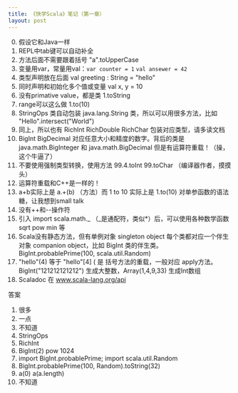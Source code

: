 ```yaml
---
title: 《快学Scala》笔记（第一章）
layout: post
---
```


0. 假设它和Java一样
1. REPL中tab键可以自动补全
2. 方法后面不需要跟着括号 "a".toUpperCase
3. 变量用var，常量用val：`var counter = 1` `val ansewer = 42`
3. 类型声明放在后面 val greeting : String = "hello"
5. 同时声明和初始化多个值或变量 val x, y = 10
6. 没有primative value，都是类 1.toString
7. range可以这么做 1.to(10)
8. StringOps 类自动包装 java.lang.String 类，所以可以用很多方法，比如 "Hello".intersect("World")
9. 同上，所以也有 RichInt RichDouble RichChar 包装对应类型，请多读文档
10. BigInt BigDecimal 对应任意大小和精度的数字。背后的类是 java.math.BigInteger 和 java.math.BigDecimal 但是有运算符重载！（操，这个牛逼了）
11. 不要使用强制类型转换，使用方法 99.4.toInt 99.toChar （编译器作者，摸摸头）
12. 运算符重载和C++是一样的！
13. a+b实际上是 a.+(b) （方法）而 1 to 10 实际上是 1.to(10) 对单参函数的语法糖，让我想到small talk
14. 没有++和--操作符
15. 引入 import scala.math._ （_是通配符，类似*）后，可以使用各种数学函数 sqrt pow min 等
16. Scala没有静态方法，但有单例对象 singleton object 每个类都对应一个伴生对象 companion object，比如 BigInt 类的伴生类。 BigInt.probablePrime(100, scala.util.Random)
17. "hello"(4) 等于 "hello"[4] ( 是 括号方法的重载，一般对应 apply方法。BigInt("121212121212") 生成大整数，Array(1,4,9,33) 生成Int数组
18. Scaladoc 在 www.scala-lang.org/api

答案

1. 很多
2. 一点
3. 不知道
4. StringOps
5. RichInt
6. BigInt(2) pow 1024
7. import BigInt.probablePrime; import scala.util.Random
8. BigInt.probablePrime(100, Random).toString(32)
9. a(0) a(a.length)
10. 不知道


